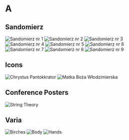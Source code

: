 # A

## Sandomierz

<img src="san_1.jpg" alt="Sandomierz nr 1">

<img src="san_2.jpg" alt="Sandomierz nr 2">

<img src="san_3.jpg" alt="Sandomierz nr 3">

<img src="san_4.jpg" alt="Sandomierz nr 4">

<img src="san_5.jpg" alt="Sandomierz nr 5">

<img src="san_6.jpg" alt="Sandomierz nr 6">

<img src="san_7.jpg" alt="Sandomierz nr 7">

<img src="san_8.jpg" alt="Sandomierz nr 8">

<img src="san_9.jpg" alt="Sandomierz nr 9">

## Icons

<img src="icon_1.jpg" alt="Chrystus Pantokkrator">

<img src="icon_2.jpg" alt="Matka Boża Włodzimierska">

## Conference Posters

<img src="stringtheory.jpg" alt="String Theory">

## Varia

<img src="brzozy.jpg" alt="Birches">

<img src="postac.jpg" alt="Body">

<img src="rece.jpg" alt="Hands">

